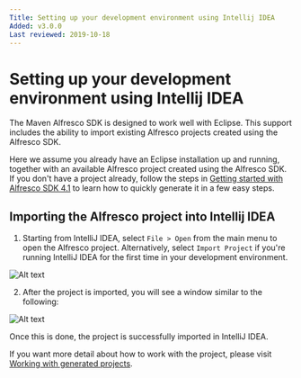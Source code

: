 ```yaml
---
Title: Setting up your development environment using Intellij IDEA
Added: v3.0.0
Last reviewed: 2019-10-18
---
```

# Setting up your development environment using Intellij IDEA

The Maven Alfresco SDK is designed to work well with Eclipse. This support includes the ability to import existing Alfresco projects created using the 
Alfresco SDK.

Here we assume you already have an Eclipse installation up and running, together with an available Alfresco project created using the Alfresco SDK. If you 
don't have a project already, follow the steps in [Getting started with Alfresco SDK 4.1](../getting-started.md) to learn how to quickly generate it in a few 
easy steps.

## Importing the Alfresco project into Intellij IDEA

1. Starting from IntelliJ IDEA, select `File > Open` from the main menu to open the Alfresco project. Alternatively, select `Import Project` if you're running 
IntelliJ IDEA for the first time in your development environment.

![Alt text](../docassets/images/sdk-dev-env-intellij-import.png "IntelliJ maven project import")

2. After the project is imported, you will see a window similar to the following:

![Alt text](../docassets/images/sdk-dev-env-intellij-finish.png "IntelliJ maven project imported")

Once this is done, the project is successfully imported in IntelliJ IDEA. 

If you want more detail about how to work with the project, please visit [Working with generated projects](../working-with-generated-projects/README.md).
